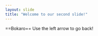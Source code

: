 ```yaml
---
layout: slide
title: "Welcome to our second slide!"
---
```

==Bokaro==
Use the left arrow to go back!
